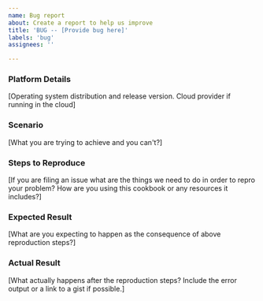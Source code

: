 ```yaml
---
name: Bug report
about: Create a report to help us improve
title: 'BUG -- [Provide bug here]'
labels: 'bug'
assignees: ''

---
```


### Platform Details

[Operating system distribution and release version. Cloud provider if running in the cloud]

### Scenario

[What you are trying to achieve and you can't?]

### Steps to Reproduce

[If you are filing an issue what are the things we need to do in order to repro your problem? How are you using this cookbook or any resources it includes?]

### Expected Result

[What are you expecting to happen as the consequence of above reproduction steps?]

### Actual Result

[What actually happens after the reproduction steps? Include the error output or a link to a gist if possible.]
